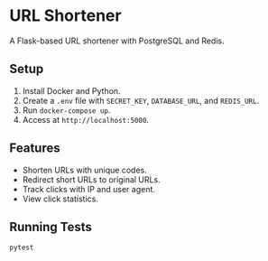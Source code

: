# URL Shortener
A Flask-based URL shortener with PostgreSQL and Redis.

## Setup
1. Install Docker and Python.
2. Create a `.env` file with `SECRET_KEY`, `DATABASE_URL`, and `REDIS_URL`.
3. Run `docker-compose up`.
4. Access at `http://localhost:5000`.

## Features
- Shorten URLs with unique codes.
- Redirect short URLs to original URLs.
- Track clicks with IP and user agent.
- View click statistics.

## Running Tests
```bash
pytest
